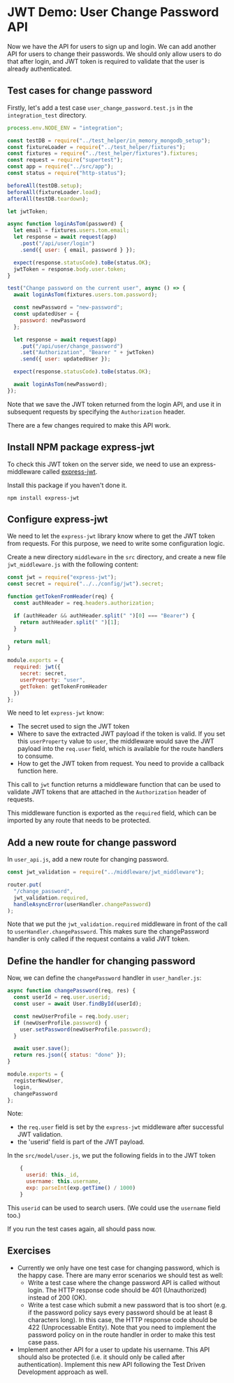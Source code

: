 # JWT Demo: User Change Password API

Now we have the API for users to sign up and login. We can add another API for users to change their passwords. We should only allow users to do that after login, and JWT token is required to validate that the user is already authenticated.

## Test cases for change password

Firstly, let's add a test case `user_change_password.test.js` in the `integration_test` directory.

```javascript
process.env.NODE_ENV = "integration";

const testDB = require("../test_helper/in_memory_mongodb_setup");
const fixtureLoader = require("../test_helper/fixtures");
const fixtures = require("../test_helper/fixtures").fixtures;
const request = require("supertest");
const app = require("../src/app");
const status = require("http-status");

beforeAll(testDB.setup);
beforeAll(fixtureLoader.load);
afterAll(testDB.teardown);

let jwtToken;

async function loginAsTom(password) {
  let email = fixtures.users.tom.email;
  let response = await request(app)
    .post("/api/user/login")
    .send({ user: { email, password } });

  expect(response.statusCode).toBe(status.OK);
  jwtToken = response.body.user.token;
}

test("Change password on the current user", async () => {
  await loginAsTom(fixtures.users.tom.password);

  const newPassword = "new-password";
  const updatedUser = {
    password: newPassword
  };

  let response = await request(app)
    .put("/api/user/change_password")
    .set("Authorization", "Bearer " + jwtToken)
    .send({ user: updatedUser });

  expect(response.statusCode).toBe(status.OK);

  await loginAsTom(newPassword);
});
```

Note that we save the JWT token returned from the login API, and use it in subsequent requests by specifying the `Authorization` header.

There are a few changes required to make this API work.

## Install NPM package express-jwt

To check this JWT token on the server side, we need to use an express-middleware called [express-jwt](https://github.com/auth0/express-jwt).

Install this package if you haven't done it.

```text
npm install express-jwt
```

## Configure express-jwt

We need to let the `express-jwt` library know where to get the JWT token from requests. For this purpose, we need to write some configuration logic.

Create a new directory `middleware` in the `src` directory, and create a new file `jwt_middleware.js` with the following content:

```javascript
const jwt = require("express-jwt");
const secret = require("../../config/jwt").secret;

function getTokenFromHeader(req) {
  const authHeader = req.headers.authorization;

  if (authHeader && authHeader.split(" ")[0] === "Bearer") {
    return authHeader.split(" ")[1];
  }

  return null;
}

module.exports = {
  required: jwt({
    secret: secret,
    userProperty: "user",
    getToken: getTokenFromHeader
  })
};
```

We need to let `express-jwt` know:

* The secret used to sign the JWT token
* Where to save the extracted JWT payload if the token is valid. If you set this `userProperty` value to `user`, the middleware would save the JWT payload into the `req.user` field, which is available for the route handlers to consume.
* How to get the JWT token from request. You need to provide a callback function here.

This call to `jwt` function returns a middleware function that can be used to validate JWT tokens that are attached in the `Authorization` header of requests.

This middleware function is exported as the `required` field, which can be imported by any route that needs to be protected.

## Add a new route for change password

In `user_api.js`, add a new route for changing password.

```javascript
const jwt_validation = require("../middleware/jwt_middleware");

router.put(
  "/change_password",
  jwt_validation.required,
  handleAsyncError(userHandler.changePassword)
);
```

Note that we put the `jwt_validation.required` middleware in front of the call to `userHandler.changePassword`. This makes sure the changePassword handler is only called if the request contains a valid JWT token.

## Define the handler for changing password

Now, we can define the `changePassword` handler in `user_handler.js`:

```javascript
async function changePassword(req, res) {
  const userId = req.user.userid;
  const user = await User.findById(userId);

  const newUserProfile = req.body.user;
  if (newUserProfile.password) {
    user.setPassword(newUserProfile.password);
  }

  await user.save();
  return res.json({ status: "done" });
}

module.exports = {
  registerNewUser,
  login,
  changePassword
};
```

Note:

* the `req.user` field is set by the `express-jwt` middleware after successful JWT validation.
* the 'userid' field is part of the JWT payload.

In the `src/model/user.js`, we put the following fields in to the JWT token

```javascript
    {
      userid: this._id,
      username: this.username,
      exp: parseInt(exp.getTime() / 1000)
    }
```

This `userid` can be used to search users. \(We could use the `username` field too.\)

If you run the test cases again, all should pass now.

## Exercises

* Currently we only have one test case for changing password, which is the happy case. There are many error scenarios we should test as well:
  * Write a test case where the change password API is called without login. The HTTP response code should be 401 \(Unauthorized\) instead of 200 \(OK\).
  * Write a test case which submit a new password that is too short \(e.g. if the password policy says every password should be at least 8 characters long\). In this case, the HTTP response code should be 422 \(Unprocessable Entity\). Note that you need to implement the password policy on in the route handler in order to make this test case pass.
* Implement another API for a user to update his username. This API should also be protected \(i.e. it should only be called after authentication\). Implement this new API following the Test Driven Development approach as well.

